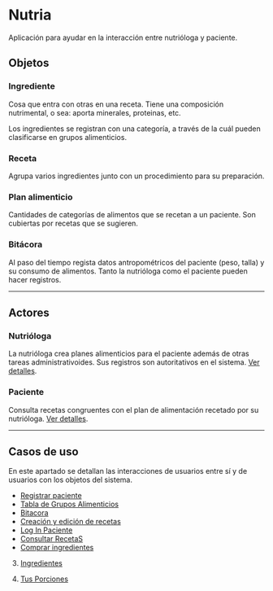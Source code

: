 # Nutria

Aplicación para ayudar en la interacción entre nutrióloga y paciente.


## Objetos

### Ingrediente

Cosa que entra con otras en una receta. Tiene una composición
nutrimental, o sea: aporta minerales, proteinas, etc.

Los ingredientes se registran con una categoría, a través de la cuál
pueden clasificarse en grupos alimenticios.


### Receta

Agrupa varios ingredientes junto con un procedimiento para su
preparación.

### Plan alimenticio

Cantidades de categorías de alimentos que se recetan a un paciente.
Son cubiertas por recetas que se sugieren.


### Bitácora

Al paso del tiempo regista datos antropométricos del paciente (peso,
talla) y su consumo de alimentos. Tanto la nutrióloga como el paciente
pueden hacer registros.

------------------------------

## Actores


### Nutrióloga

La nutrióloga crea planes alimenticios para el paciente además de
otras tareas administrativoides. Sus registros son autoritativos en el
sistema. [Ver detalles](nutriologa.md).


### Paciente

Consulta recetas congruentes con el plan de alimentación recetado por
su nutrióloga. [Ver detalles](paciente.md).


------------------------------


## Casos de uso


En este apartado se detallan las interacciones de usuarios entre sí y
de usuarios con los objetos del sistema.

 - [Registrar paciente](paciente_registrar.md)
 - [Tabla de Grupos Alimenticios](Tabla%20de%20Grupos%20Alimenticios.md)
 - [Bitacora](Bitacora.md)
 - [Creación y edición de recetas](CrearEditarRecetas.md)
 - [Log In Paciente](LOGIN%20DE%20PACIENTE.md)
 - [Consultar RecetaS](Consultar%20Recetas.md)
 - [Comprar ingredientes](Lista%20de%20compras.md)

3. [Ingredientes](Ingredientes.md)

4. [Tus Porciones](Plan.md)

